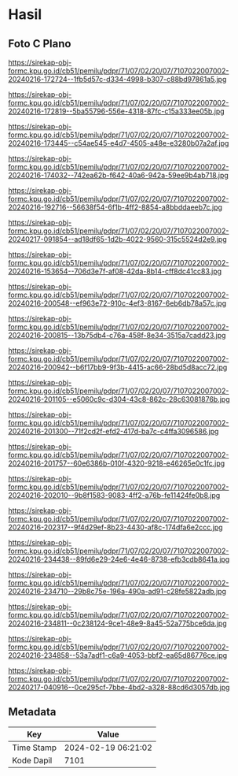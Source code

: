 # Hasil

## Foto C Plano

https://sirekap-obj-formc.kpu.go.id/cb51/pemilu/pdpr/71/07/02/20/07/7107022007002-20240216-172724--1fb5d57c-d334-4998-b307-c88bd97861a5.jpg

https://sirekap-obj-formc.kpu.go.id/cb51/pemilu/pdpr/71/07/02/20/07/7107022007002-20240216-172819--5ba55796-556e-4318-87fc-c15a333ee05b.jpg

https://sirekap-obj-formc.kpu.go.id/cb51/pemilu/pdpr/71/07/02/20/07/7107022007002-20240216-173445--c54ae545-e4d7-4505-a48e-e3280b07a2af.jpg

https://sirekap-obj-formc.kpu.go.id/cb51/pemilu/pdpr/71/07/02/20/07/7107022007002-20240216-174032--742ea62b-f642-40a6-942a-59ee9b4ab718.jpg

https://sirekap-obj-formc.kpu.go.id/cb51/pemilu/pdpr/71/07/02/20/07/7107022007002-20240216-192716--56638f54-6f1b-4ff2-8854-a8bbddaeeb7c.jpg

https://sirekap-obj-formc.kpu.go.id/cb51/pemilu/pdpr/71/07/02/20/07/7107022007002-20240217-091854--ad18df65-1d2b-4022-9560-315c5524d2e9.jpg

https://sirekap-obj-formc.kpu.go.id/cb51/pemilu/pdpr/71/07/02/20/07/7107022007002-20240216-153654--706d3e7f-af08-42da-8b14-cff8dc41cc83.jpg

https://sirekap-obj-formc.kpu.go.id/cb51/pemilu/pdpr/71/07/02/20/07/7107022007002-20240216-200548--ef963e72-910c-4ef3-8167-6eb6db78a57c.jpg

https://sirekap-obj-formc.kpu.go.id/cb51/pemilu/pdpr/71/07/02/20/07/7107022007002-20240216-200815--13b75db4-c76a-458f-8e34-3515a7cadd23.jpg

https://sirekap-obj-formc.kpu.go.id/cb51/pemilu/pdpr/71/07/02/20/07/7107022007002-20240216-200942--b6f17bb9-9f3b-4415-ac66-28bd5d8acc72.jpg

https://sirekap-obj-formc.kpu.go.id/cb51/pemilu/pdpr/71/07/02/20/07/7107022007002-20240216-201105--e5060c9c-d304-43c8-862c-28c63081876b.jpg

https://sirekap-obj-formc.kpu.go.id/cb51/pemilu/pdpr/71/07/02/20/07/7107022007002-20240216-201300--71f2cd2f-efd2-417d-ba7c-c4ffa3096586.jpg

https://sirekap-obj-formc.kpu.go.id/cb51/pemilu/pdpr/71/07/02/20/07/7107022007002-20240216-201757--60e6386b-010f-4320-9218-e46265e0c1fc.jpg

https://sirekap-obj-formc.kpu.go.id/cb51/pemilu/pdpr/71/07/02/20/07/7107022007002-20240216-202010--9b8f1583-9083-4ff2-a76b-fe11424fe0b8.jpg

https://sirekap-obj-formc.kpu.go.id/cb51/pemilu/pdpr/71/07/02/20/07/7107022007002-20240216-202317--9f4d29ef-8b23-4430-af8c-174dfa6e2ccc.jpg

https://sirekap-obj-formc.kpu.go.id/cb51/pemilu/pdpr/71/07/02/20/07/7107022007002-20240216-234438--89fd6e29-24e6-4e46-8738-efb3cdb8641a.jpg

https://sirekap-obj-formc.kpu.go.id/cb51/pemilu/pdpr/71/07/02/20/07/7107022007002-20240216-234710--29b8c75e-196a-490a-ad91-c28fe5822adb.jpg

https://sirekap-obj-formc.kpu.go.id/cb51/pemilu/pdpr/71/07/02/20/07/7107022007002-20240216-234811--0c238124-9ce1-48e9-8a45-52a775bce6da.jpg

https://sirekap-obj-formc.kpu.go.id/cb51/pemilu/pdpr/71/07/02/20/07/7107022007002-20240216-234858--53a7adf1-c6a9-4053-bbf2-ea65d86776ce.jpg

https://sirekap-obj-formc.kpu.go.id/cb51/pemilu/pdpr/71/07/02/20/07/7107022007002-20240217-040916--0ce295cf-7bbe-4bd2-a328-88cd6d3057db.jpg


## Metadata

| Key        | Value               |
| ---------- | ------------------- |
| Time Stamp | 2024-02-19 06:21:02 |
| Kode Dapil | 7101                |



